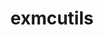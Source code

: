 ---
title: "exmcutils"
layout: cache
categories: [package, develop]
meta: {"compilers": ["cce@18.0.0", "gcc@11.4.0", "intel-oneapi-compilers@2025.1.0"], "num_specs": 29, "num_specs_by_stack": {"e4s": 7, "e4s-cray-rhel": 6, "e4s-neoverse-v2": 7, "e4s-oneapi": 9, "root": 29}, "oss": ["rhel8", "ubuntu22.04"], "platforms": ["linux"], "stacks": ["e4s", "e4s-cray-rhel", "e4s-neoverse-v2", "e4s-oneapi", "root"], "targets": ["neoverse_v2", "x86_64_v3"], "versions": ["0.6.0"]}
spec_details: [{"compiler": "intel-oneapi-compilers@2025.1.0", "hash": "2yoinfh35sohtwb5f4iyfwt3n3pps6mh", "os": "ubuntu22.04", "platform": "linux", "size": "-", "stacks": ["e4s-oneapi", "root"], "target": "x86_64_v3", "variants": ["build_system=autotools"], "versions": ["0.6.0"]}, {"compiler": "gcc@11.4.0", "hash": "2zlwmct3pacvyykgwqv7djeq65o2nqrm", "os": "ubuntu22.04", "platform": "linux", "size": "-", "stacks": ["e4s", "root"], "target": "x86_64_v3", "variants": ["build_system=autotools"], "versions": ["0.6.0"]}, {"compiler": "gcc@11.4.0", "hash": "43wxnc77a3hlttunkkvrool6bohy2une", "os": "ubuntu22.04", "platform": "linux", "size": "-", "stacks": ["e4s", "root"], "target": "x86_64_v3", "variants": ["build_system=autotools"], "versions": ["0.6.0"]}, {"compiler": "cce@18.0.0", "hash": "4fuq7pib3vghvspj73vdwt443iske4iq", "os": "rhel8", "platform": "linux", "size": "-", "stacks": ["e4s-cray-rhel", "root"], "target": "x86_64_v3", "variants": ["build_system=autotools"], "versions": ["0.6.0"]}, {"compiler": "cce@18.0.0", "hash": "6llge34aareuek32fcjla6di2fe5442s", "os": "rhel8", "platform": "linux", "size": "-", "stacks": ["e4s-cray-rhel", "root"], "target": "x86_64_v3", "variants": ["build_system=autotools"], "versions": ["0.6.0"]}, {"compiler": "gcc@11.4.0", "hash": "7zmvlx6mbbldosfwkejmsgre2ugrxmvp", "os": "ubuntu22.04", "platform": "linux", "size": "-", "stacks": ["e4s", "root"], "target": "x86_64_v3", "variants": ["build_system=autotools"], "versions": ["0.6.0"]}, {"compiler": "gcc@11.4.0", "hash": "bdl4r2juso42hnoibcau6j6sdqer5cpa", "os": "ubuntu22.04", "platform": "linux", "size": "-", "stacks": ["e4s-neoverse-v2", "root"], "target": "neoverse_v2", "variants": ["build_system=autotools"], "versions": ["0.6.0"]}, {"compiler": "gcc@11.4.0", "hash": "bsy7yr76otfki4dvdb4ljbpzqoosivwa", "os": "ubuntu22.04", "platform": "linux", "size": "-", "stacks": ["e4s", "root"], "target": "x86_64_v3", "variants": ["build_system=autotools"], "versions": ["0.6.0"]}, {"compiler": "gcc@11.4.0", "hash": "e6nlk5vyrmoghkhu6nqwbkxhmj7gn2c7", "os": "ubuntu22.04", "platform": "linux", "size": "-", "stacks": ["e4s-neoverse-v2", "root"], "target": "neoverse_v2", "variants": ["build_system=autotools"], "versions": ["0.6.0"]}, {"compiler": "gcc@11.4.0", "hash": "egxn3is7aa24xpez4dmp2qgsixm4cbwy", "os": "ubuntu22.04", "platform": "linux", "size": "-", "stacks": ["e4s-neoverse-v2", "root"], "target": "neoverse_v2", "variants": ["build_system=autotools"], "versions": ["0.6.0"]}, {"compiler": "cce@18.0.0", "hash": "ftdeag3bmrm7ugoksszfvbd7xotaqw6p", "os": "rhel8", "platform": "linux", "size": "-", "stacks": ["e4s-cray-rhel", "root"], "target": "x86_64_v3", "variants": ["build_system=autotools"], "versions": ["0.6.0"]}, {"compiler": "gcc@11.4.0", "hash": "gilkuwn4oasxvnkumx5kmamifaqhc6ac", "os": "ubuntu22.04", "platform": "linux", "size": "-", "stacks": ["e4s", "root"], "target": "x86_64_v3", "variants": ["build_system=autotools"], "versions": ["0.6.0"]}, {"compiler": "gcc@11.4.0", "hash": "jkcneg7uqsepfusaw6vi2af4vr44um6e", "os": "ubuntu22.04", "platform": "linux", "size": "-", "stacks": ["e4s", "root"], "target": "x86_64_v3", "variants": ["build_system=autotools"], "versions": ["0.6.0"]}, {"compiler": "gcc@11.4.0", "hash": "lyt7czv3kwoz5cy2ddftrgqq2zno5thg", "os": "ubuntu22.04", "platform": "linux", "size": "-", "stacks": ["e4s-neoverse-v2", "root"], "target": "neoverse_v2", "variants": ["build_system=autotools"], "versions": ["0.6.0"]}, {"compiler": "gcc@11.4.0", "hash": "mdob7rkfbloehsiem7goqcugrpcdtksq", "os": "ubuntu22.04", "platform": "linux", "size": "-", "stacks": ["e4s-neoverse-v2", "root"], "target": "neoverse_v2", "variants": ["build_system=autotools"], "versions": ["0.6.0"]}, {"compiler": "cce@18.0.0", "hash": "mfkjpww3jghxaijoa2ybesdnire4bqlt", "os": "rhel8", "platform": "linux", "size": "-", "stacks": ["e4s-cray-rhel", "root"], "target": "x86_64_v3", "variants": ["build_system=autotools"], "versions": ["0.6.0"]}, {"compiler": "cce@18.0.0", "hash": "nlga63qpkfragrocpjuzduovwij3jjbu", "os": "rhel8", "platform": "linux", "size": "-", "stacks": ["e4s-cray-rhel", "root"], "target": "x86_64_v3", "variants": ["build_system=autotools"], "versions": ["0.6.0"]}, {"compiler": "intel-oneapi-compilers@2025.1.0", "hash": "occsn7odkjpykyi23qsm2ahjmmio3kja", "os": "ubuntu22.04", "platform": "linux", "size": "-", "stacks": ["e4s-oneapi", "root"], "target": "x86_64_v3", "variants": ["build_system=autotools"], "versions": ["0.6.0"]}, {"compiler": "intel-oneapi-compilers@2025.1.0", "hash": "rdou7nbvt55zdcvmuqu6ief4qvyi3hwa", "os": "ubuntu22.04", "platform": "linux", "size": "-", "stacks": ["e4s-oneapi", "root"], "target": "x86_64_v3", "variants": ["build_system=autotools"], "versions": ["0.6.0"]}, {"compiler": "intel-oneapi-compilers@2025.1.0", "hash": "rzuvlvteozon4dbmgr6auj5aa2atkmda", "os": "ubuntu22.04", "platform": "linux", "size": "-", "stacks": ["e4s-oneapi", "root"], "target": "x86_64_v3", "variants": ["build_system=autotools"], "versions": ["0.6.0"]}, {"compiler": "intel-oneapi-compilers@2025.1.0", "hash": "s552t556yxch52ioc3i6uao5ydc6zkw5", "os": "ubuntu22.04", "platform": "linux", "size": "-", "stacks": ["e4s-oneapi", "root"], "target": "x86_64_v3", "variants": ["build_system=autotools"], "versions": ["0.6.0"]}, {"compiler": "intel-oneapi-compilers@2025.1.0", "hash": "tkh6sy6ojozxvpawtr6oayx5yxex5zve", "os": "ubuntu22.04", "platform": "linux", "size": "-", "stacks": ["e4s-oneapi", "root"], "target": "x86_64_v3", "variants": ["build_system=autotools"], "versions": ["0.6.0"]}, {"compiler": "gcc@11.4.0", "hash": "tu26z2qaiaih5lshdifvlsfqhl2j6br4", "os": "ubuntu22.04", "platform": "linux", "size": "-", "stacks": ["e4s-neoverse-v2", "root"], "target": "neoverse_v2", "variants": ["build_system=autotools"], "versions": ["0.6.0"]}, {"compiler": "gcc@11.4.0", "hash": "wiqycjiqxhlro26omnbmydh7s7e53oxv", "os": "ubuntu22.04", "platform": "linux", "size": "-", "stacks": ["e4s", "root"], "target": "x86_64_v3", "variants": ["build_system=autotools"], "versions": ["0.6.0"]}, {"compiler": "gcc@11.4.0", "hash": "wj2rt3kv5vxysl4hewddfjxu52nk7sey", "os": "ubuntu22.04", "platform": "linux", "size": "-", "stacks": ["e4s-neoverse-v2", "root"], "target": "neoverse_v2", "variants": ["build_system=autotools"], "versions": ["0.6.0"]}, {"compiler": "intel-oneapi-compilers@2025.1.0", "hash": "xjmzymsqn7dcwmnyniq42q3oburib523", "os": "ubuntu22.04", "platform": "linux", "size": "-", "stacks": ["e4s-oneapi", "root"], "target": "x86_64_v3", "variants": ["build_system=autotools"], "versions": ["0.6.0"]}, {"compiler": "intel-oneapi-compilers@2025.1.0", "hash": "xmpdziongmhwrh4tonayov5uhcn6yh43", "os": "ubuntu22.04", "platform": "linux", "size": "-", "stacks": ["e4s-oneapi", "root"], "target": "x86_64_v3", "variants": ["build_system=autotools"], "versions": ["0.6.0"]}, {"compiler": "intel-oneapi-compilers@2025.1.0", "hash": "yktgmztxsfzdrpy44oxogxqd2behtukx", "os": "ubuntu22.04", "platform": "linux", "size": "-", "stacks": ["e4s-oneapi", "root"], "target": "x86_64_v3", "variants": ["build_system=autotools"], "versions": ["0.6.0"]}, {"compiler": "cce@18.0.0", "hash": "ynwluszrad6ppfba4ao6zb3qbv2ayo22", "os": "rhel8", "platform": "linux", "size": "-", "stacks": ["e4s-cray-rhel", "root"], "target": "x86_64_v3", "variants": ["build_system=autotools"], "versions": ["0.6.0"]}]
---